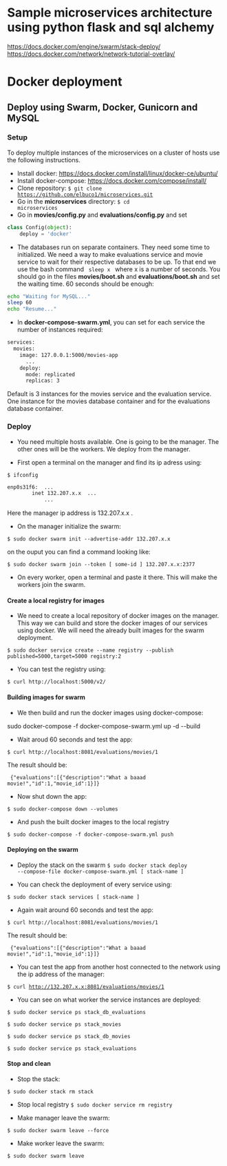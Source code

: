 # Sample microservices architecture using python flask and sql alchemy

https://docs.docker.com/engine/swarm/stack-deploy/
https://docs.docker.com/network/network-tutorial-overlay/

# Docker deployment
## Deploy using Swarm, Docker, Gunicorn and MySQL
### Setup
To deploy multiple instances of the microservices on a cluster of hosts use the following
instructions.

* Install docker: https://docs.docker.com/install/linux/docker-ce/ubuntu/
* Install docker-compose: https://docs.docker.com/compose/install/
* Clone repository: <code>$ git clone https://github.com/elbuco1/microservices.git</code>
* Go in the **microservices** directory: <code>$ cd microservices</code>
* Go in **movies/config.py** and **evaluations/config.py** and set
```python
class Config(object):
    deploy = 'docker'
```

* The databases run on separate containers. They need some time to initialized. We need a
way to make evaluations service and movie service to wait for their respective databases
to be up. To that end we use the bash command <code> sleep x </code> where x is a number of 
seconds. You should go in the files **movies/boot.sh** and **evaluations/boot.sh** and set 
the waiting time. 60 seconds should be enough:
```bash
echo "Waiting for MySQL..."
sleep 60
echo "Resume..."
```


* In **docker-compose-swarm.yml**, you can set for each service the number of instances required:

```bash
services: 
  movies:
    image: 127.0.0.1:5000/movies-app
      ...
    deploy:
      mode: replicated
      replicas: 3
```
Default is 3 instances for the movies service and the evaluation service. One instance for the
movies database container and for the evaluations database container.


### Deploy

* You need multiple hosts available. One is going to be the manager. The other ones will be the workers.
We deploy from the manager.

* First open a terminal on the manager and find its ip adress using:

<code>$ ifconfig </code>

```bash
enp0s31f6:  ...
        inet 132.207.x.x  ...
            ...
```
Here the manager ip address is 132.207.x.x .

* On the manager initialize the swarm: 

<code>$ sudo docker swarm init --advertise-addr 132.207.x.x </code>

on the ouput you can find a command looking like:

<code>$ sudo docker swarm join --token [ some-id ] 132.207.x.x:2377 </code>

* On every worker, open a terminal and paste it there. This will make the workers join the swarm.


#### Create a local registry for images

* We need to create a local repository of docker images on the manager. This way we can build and store
the docker images of our services using docker. We will need the already built images for the swarm deployment.

<code>$ sudo docker service create --name registry --publish published=5000,target=5000 registry:2</code>

* You can test the registry using: 

<code>$ curl http://localhost:5000/v2/ </code>


#### Building images for swarm 

* We then build and run the docker images using docker-compose:

sudo docker-compose -f docker-compose-swarm.yml up -d --build

* Wait aroud 60 seconds and test the app:

<code>$ curl http://localhost:8081/evaluations/movies/1 </code>

The result should be:

<code> {"evaluations":[{"description":"What a baaad movie!","id":1,"movie_id":1}]} </code>

* Now shut down the app:

<code>$ sudo docker-compose down --volumes </code>

* And push the built docker images to the local registry 

<code>$ sudo docker-compose -f docker-compose-swarm.yml push </code>

#### Deploying on the swarm 

* Deploy the stack on the swarm
<code>$ sudo docker stack deploy --compose-file docker-compose-swarm.yml [ stack-name ] </code>

* You can check the deployment of every service using: 

<code>$ sudo docker stack services [ stack-name ] </code>

* Again wait around 60 seconds and test the app:

<code>$ curl http://localhost:8081/evaluations/movies/1 </code>

The result should be:

<code> {"evaluations":[{"description":"What a baaad movie!","id":1,"movie_id":1}]} </code>


* You can test the app from another host connected to the network using the ip address of the manager:

<code>$ curl http://132.207.x.x:8081/evaluations/movies/1 </code>

* You can see on what worker the service instances are deployed:

<code>$  sudo docker service ps stack_db_evaluations  </code>

<code>$  sudo docker service ps stack_movies </code>

<code>$  sudo docker service ps stack_db_movies </code>

<code>$  sudo docker service ps stack_evaluations </code>


#### Stop and clean





* Stop the stack: 

<code>$ sudo docker stack rm stack </code>

* Stop local registry 
<code>$ sudo docker service rm registry </code>


* Make manager leave the swarm:

<code>$ sudo docker swarm leave --force </code>

* Make worker leave the swarm:

<code>$ sudo docker swarm leave </code>
